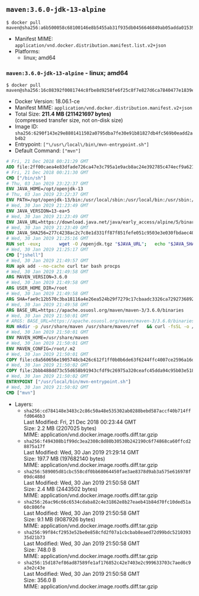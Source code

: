 ## `maven:3.6.0-jdk-13-alpine`

```console
$ docker pull maven@sha256:a6b500058c68100146e8b5455ab31f935db0456646849ab05adda015394ee3da
```

-	Manifest MIME: `application/vnd.docker.distribution.manifest.list.v2+json`
-	Platforms:
	-	linux; amd64

### `maven:3.6.0-jdk-13-alpine` - linux; amd64

```console
$ docker pull maven@sha256:16c08392f0081744c8fbe8d9258fe6f25c8f7e827d6ca7840477e1839e95bf77
```

-	Docker Version: 18.06.1-ce
-	Manifest MIME: `application/vnd.docker.distribution.manifest.v2+json`
-	Total Size: **211.4 MB (211421697 bytes)**  
	(compressed transfer size, not on-disk size)
-	Image ID: `sha256:6290f143e29e8801411502a0795dba7fe30e91b81827db4fc569b0eadd2ab4b2`
-	Entrypoint: `["\/usr\/local\/bin\/mvn-entrypoint.sh"]`
-	Default Command: `["mvn"]`

```dockerfile
# Fri, 21 Dec 2018 00:21:29 GMT
ADD file:2ff00caea4e83dfade726ca47e3c795a1e9acb8ac24e392785c474ecf9a621f2 in / 
# Fri, 21 Dec 2018 00:21:30 GMT
CMD ["/bin/sh"]
# Thu, 03 Jan 2019 23:22:37 GMT
ENV JAVA_HOME=/opt/openjdk-13
# Thu, 03 Jan 2019 23:22:37 GMT
ENV PATH=/opt/openjdk-13/bin:/usr/local/sbin:/usr/local/bin:/usr/sbin:/usr/bin:/sbin:/bin
# Wed, 30 Jan 2019 21:23:49 GMT
ENV JAVA_VERSION=13-ea+5
# Wed, 30 Jan 2019 21:23:49 GMT
ENV JAVA_URL=https://download.java.net/java/early_access/alpine/5/binaries/openjdk-13-ea+5_linux-x64-musl_bin.tar.gz
# Wed, 30 Jan 2019 21:23:49 GMT
ENV JAVA_SHA256=277c4238ac2c7c8e1d331ff87f851fefe051c9503e3e030fbdaec40dbff89529
# Wed, 30 Jan 2019 21:25:16 GMT
RUN set -eux; 		wget -O /openjdk.tgz "$JAVA_URL"; 	echo "$JAVA_SHA256 */openjdk.tgz" | sha256sum -c -; 	mkdir -p "$JAVA_HOME"; 	tar --extract --file /openjdk.tgz --directory "$JAVA_HOME" --strip-components 1; 	rm /openjdk.tgz; 		java -Xshare:dump; 		java --version; 	javac --version
# Wed, 30 Jan 2019 21:25:17 GMT
CMD ["jshell"]
# Wed, 30 Jan 2019 21:49:57 GMT
RUN apk add --no-cache curl tar bash procps
# Wed, 30 Jan 2019 21:49:58 GMT
ARG MAVEN_VERSION=3.6.0
# Wed, 30 Jan 2019 21:49:58 GMT
ARG USER_HOME_DIR=/root
# Wed, 30 Jan 2019 21:49:58 GMT
ARG SHA=fae9c12b570c3ba18116a4e26ea524b29f7279c17cbaadc3326ca72927368924d9131d11b9e851b8dc9162228b6fdea955446be41207a5cfc61283dd8a561d2f
# Wed, 30 Jan 2019 21:49:58 GMT
ARG BASE_URL=https://apache.osuosl.org/maven/maven-3/3.6.0/binaries
# Wed, 30 Jan 2019 21:50:01 GMT
# ARGS: BASE_URL=https://apache.osuosl.org/maven/maven-3/3.6.0/binaries MAVEN_VERSION=3.6.0 SHA=fae9c12b570c3ba18116a4e26ea524b29f7279c17cbaadc3326ca72927368924d9131d11b9e851b8dc9162228b6fdea955446be41207a5cfc61283dd8a561d2f USER_HOME_DIR=/root
RUN mkdir -p /usr/share/maven /usr/share/maven/ref   && curl -fsSL -o /tmp/apache-maven.tar.gz ${BASE_URL}/apache-maven-${MAVEN_VERSION}-bin.tar.gz   && echo "${SHA}  /tmp/apache-maven.tar.gz" | sha512sum -c -   && tar -xzf /tmp/apache-maven.tar.gz -C /usr/share/maven --strip-components=1   && rm -f /tmp/apache-maven.tar.gz   && ln -s /usr/share/maven/bin/mvn /usr/bin/mvn
# Wed, 30 Jan 2019 21:50:01 GMT
ENV MAVEN_HOME=/usr/share/maven
# Wed, 30 Jan 2019 21:50:01 GMT
ENV MAVEN_CONFIG=/root/.m2
# Wed, 30 Jan 2019 21:50:01 GMT
COPY file:c8a560656e1905748cb426c612f1ff0b0b6de63f6244ffc4007ce2596a16de58 in /usr/local/bin/mvn-entrypoint.sh 
# Wed, 30 Jan 2019 21:50:02 GMT
COPY file:2bbb488dd73c55d658b91943cfdf9c26975a320ceafc45dda94c95b03e518ad3 in /usr/share/maven/ref/ 
# Wed, 30 Jan 2019 21:50:02 GMT
ENTRYPOINT ["/usr/local/bin/mvn-entrypoint.sh"]
# Wed, 30 Jan 2019 21:50:02 GMT
CMD ["mvn"]
```

-	Layers:
	-	`sha256:cd784148e3483c2c86c50a48e535302ab0288bebd587accf40b714fffd0646b3`  
		Last Modified: Fri, 21 Dec 2018 00:23:44 GMT  
		Size: 2.2 MB (2207025 bytes)  
		MIME: application/vnd.docker.image.rootfs.diff.tar.gzip
	-	`sha256:f494308b1f99dc3ea2308c8d80b30530b242190c6f74868ca60ffcd28875a17f`  
		Last Modified: Wed, 30 Jan 2019 21:29:14 GMT  
		Size: 197.7 MB (197682140 bytes)  
		MIME: application/vnd.docker.image.rootfs.diff.tar.gzip
	-	`sha256:589005d81cbc558cdf0bb68064450fae3ae8378d9ab3a575e616978f09dc488d`  
		Last Modified: Wed, 30 Jan 2019 21:50:58 GMT  
		Size: 2.4 MB (2443502 bytes)  
		MIME: application/vnd.docker.image.rootfs.diff.tar.gzip
	-	`sha256:26ac96c66c6534cdaba82c4e31862e8b27eaeb41b84d70fc10ded51a60c806fe`  
		Last Modified: Wed, 30 Jan 2019 21:50:58 GMT  
		Size: 9.1 MB (9087926 bytes)  
		MIME: application/vnd.docker.image.rootfs.diff.tar.gzip
	-	`sha256:99f84cf2953e52be0e858cfd2f07a1cbcbab8eaed72d99bdc521039335d21b73`  
		Last Modified: Wed, 30 Jan 2019 21:50:58 GMT  
		Size: 748.0 B  
		MIME: application/vnd.docker.image.rootfs.diff.tar.gzip
	-	`sha256:15d187ef86ad87589fe1af176852c42e7403e2c999633703c7aed6c9a3e2c43e`  
		Last Modified: Wed, 30 Jan 2019 21:50:58 GMT  
		Size: 356.0 B  
		MIME: application/vnd.docker.image.rootfs.diff.tar.gzip

